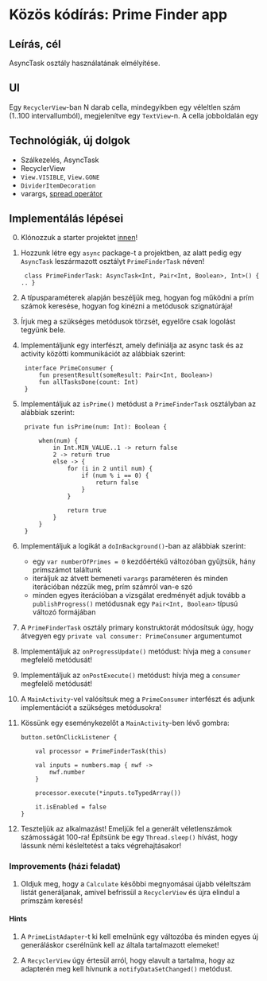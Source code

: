 # Közös kódírás: Prime Finder app

## Leírás, cél

AsyncTask osztály használatának elmélyítése.

## UI

Egy `RecyclerView`-ban N darab cella, mindegyikben egy véleltlen szám (1..100 intervallumból), megjelenítve egy `TextView`-n. A cella jobboldalán egy 

## Technológiák, új dolgok

* Szálkezelés, AsyncTask
* RecyclerView
* `View.VISIBLE`, `View.GONE`
* `DividerItemDecoration`
* varargs, [spread operátor](https://stackoverflow.com/questions/45854994/convert-kotlin-array-to-java-varargs)

## Implementálás lépései

0. Klónozzuk a starter projektet [innen](https://github.com/droidteacher/PrimeFinder-Starter)!
1. Hozzunk létre egy `async` package-t a projektben, az alatt pedig egy `AsyncTask` leszármazott osztályt `PrimeFinderTask` néven!

        class PrimeFinderTask: AsyncTask<Int, Pair<Int, Boolean>, Int>() { .. }

2. A típusparaméterek alapján beszéljük meg, hogyan fog működni a prím számok keresése, hogyan fog kinézni a metódusok szignatúrája!

3. Írjuk meg a szükséges metódusok törzsét, egyelőre csak logolást tegyünk bele.

4. Implementáljunk egy interfészt, amely definiálja az async task és az activity közötti kommunikációt az alábbiak szerint:

        interface PrimeConsumer {
            fun presentResult(someResult: Pair<Int, Boolean>)
            fun allTasksDone(count: Int)
        }

5. Implementáljuk az `isPrime()` metódust a `PrimeFinderTask` osztályban az alábbiak szerint:

        private fun isPrime(num: Int): Boolean {

            when(num) {
                in Int.MIN_VALUE..1 -> return false
                2 -> return true
                else -> {
                    for (i in 2 until num) {
                        if (num % i == 0) {
                            return false
                        }
                    }
    
                    return true
                }
            }
        }

6. Implementáljuk a logikát a `doInBackground()`-ban az alábbiak szerint:
    * egy `var numberOfPrimes = 0` kezdőértékű változóban gyűjtsük, hány prímszámot találtunk
    * iteráljuk az átvett bemeneti `varargs` paraméteren és minden iterációban nézzük meg, prím számról van-e szó
    * minden egyes iterációban a vizsgálat eredményét adjuk tovább a `publishProgress()` metódusnak egy `Pair<Int, Boolean>` típusú változó formájában

7. A `PrimeFinderTask` osztály primary konstruktorát módosítsuk úgy, hogy átvegyen egy `private val consumer: PrimeConsumer` argumentumot

8. Implementáljuk az `onProgressUpdate()` metódust: hívja meg a `consumer` megfelelő metódusát!

9. Implementáljuk az `onPostExecute()` metódust: hívja meg a `consumer` megfelelő metódusát!

10. A `MainActivity`-vel valósítsuk meg a `PrimeConsumer` interfészt és adjunk implementációt a szükséges metódusokra!

11. Kössünk egy eseménykezelőt a `MainActivity`-ben lévő gombra:

        button.setOnClickListener {

            val processor = PrimeFinderTask(this)

            val inputs = numbers.map { nwf ->
                nwf.number
            }

            processor.execute(*inputs.toTypedArray())

            it.isEnabled = false
        }

12. Teszteljük az alkalmazást! Emeljük fel a generált véletlenszámok számosságát 100-ra! Építsünk be egy `Thread.sleep()` hívást, hogy lássunk némi késleltetést a taks végrehajtásakor!

### Improvements (házi feladat)

1. Oldjuk meg, hogy a `Calculate` későbbi megnyomásai újabb véleltszám listát generáljanak, amivel befrissül a `RecyclerView` és újra elindul a prímszám keresés! 

#### Hints

1. A `PrimeListAdapter`-t ki kell emelnünk egy változóba és minden egyes új generáláskor cserélnünk kell az általa tartalmazott elemeket!

2. A `RecyclerView` úgy értesül arról, hogy elavult a tartalma, hogy az adapterén meg kell hívnunk a `notifyDataSetChanged()` metódust.

